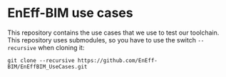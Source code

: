 # EnEff-BIM use cases
This repository contains the use cases that we use to test our toolchain.  
This repository uses submodules, so you have to use the switch `--recursive` when cloning it:
```
git clone --recursive https://github.com/EnEff-BIM/EnEffBIM_UseCases.git
```
